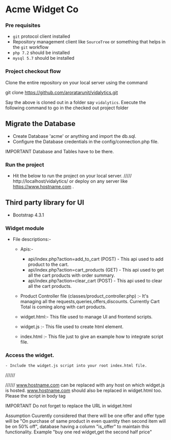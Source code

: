 # Acme Widget Co

### Pre requisites
- `git` protocol client installed
- Repository management client like `SourceTree` or something that helps in the `git` workflow
- `php 7.2` should be installed
- `mysql 5.7` should be installed

### Project checkout flow
Clone the entire repository on your local server using the command

git clone https://github.com/aroratarunit/vidalytics.git

Say the above is cloned out in a folder say `vidalytics`.
Execute the following command to go in the checked out project folder

## Migrate the Database

- Create Database 'acme' or anything and import the db.sql.
- Configure the Database credentials in the config/connection.php file.

IMPORTANT
Database and Tables have to be there.

### Run the project 
- Hit the below to run the project on your local server.
/////
http://localhost/vidalytics/ or deploy on any server like https://www.hostname.com .

## Third party library for UI
  - Bootstrap 4.3.1

### Widget module

- File descriptions:-
	- Apis:-
		- api/index.php?action=add_to_cart (POST) - This api used to add product to the cart.
		- api/index.php?action=cart_products (GET) - This api used to get all the cart products with order summary.
		- api/index.php?action=clear_cart (POST) - This api used to clear all the cart products.

	- Product Controller file (classes/product_controller.php) :- It's managing all the requests,queries,offers,discounts.
	Currently Cart Total is coming along with cart products.
	- widget.html:- This file used to manage UI and frontend scripts.
	- widget.js :- This file used to create html element.
	- index.html :- This file just to give an example how to integrate script file.

### Access the widget.
	- Include the widget.js script into your root index.html file.
//////	
<script src="https://www.hostname.com/widget.js"></script>
//////
www.hostname.com can be replaced with any host on which widget.js is hosted.
www.hostname.com should also be replaced in widget.html too.
Please the script in body tag

IMPORTANT
Do not forget to replace the URL in widget.html

Assumption
Cuurently considered that there will be one offer and offer type will be "On purchase of same product in even quantity then second item will be on 50% off", database having a column "is_offer" to maintain this functionality.
Example "buy one red widget,get the second half price"